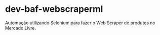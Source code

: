 # dev-baf-webscraperml
Automação utilizando Selenium para fazer o Web Scraper de produtos no Mercado Livre.
